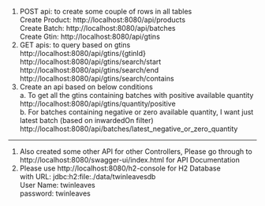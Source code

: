 
1. POST api: to create some couple of rows in all tables  
        Create Product: http://localhost:8080/api/products  
        Create Batch: http://localhost:8080/api/batches  
        Create Gtin: http://localhost:8080/api/gtins  
3. GET apis: to query based on gtins  
     http://localhost:8080/api/gtins/{gtinId}  
     http://localhost:8080/api/gtins/search/start  
     http://localhost:8080/api/gtins/search/end  
     http://localhost:8080/api/gtins/search/contains  
4. Create an api based on below conditions  
     a. To get all the gtins containing batches with positive available quantity  
         http://localhost:8080/api/gtins/quantity/positive  
     b. For batches containing negative or zero available quantity, I want just
        latest batch (based on inwardedOn filter)  
         http://localhost:8080/api/batches/latest_negative_or_zero_quantity  
-------------------------------------------------------------------------------------------------  

1. Also created some other API for other Controllers, Please go through to http://localhost:8080/swagger-ui/index.html for API Documentation  
2. Please use http://localhost:8080/h2-console for H2 Database  
   with URL: jdbc:h2:file:./data/twinleavesdb  
   User Name: twinleaves  
   password: twinleaves    
